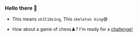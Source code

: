 ### Hello there  👋



-  This means `sk3l10x1ng`, This `skeleton king`😅 
<!--
**sk3l10x1ng/sk3l10x1ng** is a ✨ _special_ ✨ repository because its `README.md` (this file) appears on your GitHub profile.

Here are some ideas to get you started:

-  I’m currently working on ...
- 🌱 I’m currently learning ...
- 👯 I’m looking to collaborate on ...
- 🤔 I’m looking for help with ...
- 💬 Ask me about ...
- 📫 How to reach me: ...
- 😄 Pronouns: ...
- ⚡ Fun fact: ...
-->
- How about a game of chess♟️? I'm ready for a [challenge!](https://www.chess.com/member/sk3l10x1ng)
